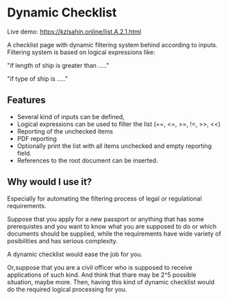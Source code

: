 # Dynamic Checklist
Live demo: https://kzlsahin.online/list.A.2.1.html

A checklist page with dynamic filtering system behind according to inputs.
Filtering system is based on logical expressions like:

 "if length of ship is greater than ....."

 "if type of ship is ....."

## Features

 - Several kind of inputs can be defined,
 - Logical expressions can be used to filter the list (==, <=, >=, !=, >>, <<)
 - Reporting of the unchecked items
 - PDF reporting
 - Optionally print the list with all items unchecked and empty reporting field.
 - References to the root document can be inserted.

## Why would I use it?

Especially for automating the filtering process of legal or regulational requirements.

Suppose that you apply for a new passport or anything that has some prerequistes and you want to know what you are supposed to do or which documents should be supplied, while the requirements have wide variety of posibilities and has serious complexity.

A dynamic checklist would ease the job for you.

Or,suppose that you are a civil officer who is supposed to receive applications of such kind. And think that thare may be 2^5 possible situation, maybe more. Then, having this kind of dynamic checklist would do the required logical processing for you.


